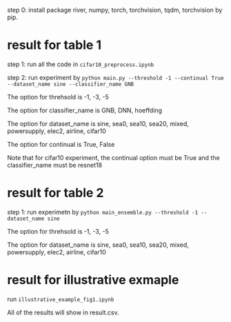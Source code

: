 
step 0: install package river, numpy, torch, torchvision, tqdm, torchvision by pip.

# result for table 1
step 1: run all the code in `cifar10_preprocess.ipynb`

step 2: run experiment by `python main.py --threshold -1 --continual True --dataset_name sine --classifier_name GNB`

The option for threhsold is -1, -3, -5

The option for classifier_name is GNB, DNN, hoeffding

The option for dataset_name is sine, sea0, sea10, sea20, mixed, powersupply, elec2, airline, cifar10

The option for continual is True, False

Note that for cifar10 experiment, the continual option must be True and the classifier_name must be resnet18

# result for table 2
step 1: run experimetn by `python main_ensemble.py --threshold -1 --dataset_name sine`

The option for threhsold is -1, -3, -5

The option for dataset_name is sine, sea0, sea10, sea20, mixed, powersupply, elec2, airline, cifar10

# result for illustrative exmaple

run `illustrative_example_fig1.ipynb`


All of the results will show in result.csv.
